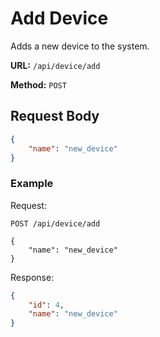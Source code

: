 
# Add Device

Adds a new device to the system.

**URL:** `/api/device/add`

**Method:** `POST`

## Request Body

```json
{
    "name": "new_device"
}
```

### Example

Request:

```
POST /api/device/add

{
    "name": "new_device"
}
```

Response:

```json
{
    "id": 4,
    "name": "new_device"
}
```